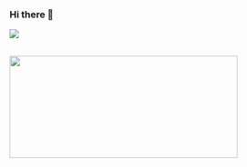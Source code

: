 ### Hi there 👋
![](https://komarev.com/ghpvc/?username=rodgama)

<div align="left">
  </br>
  <div align="left">
    <img height="180em" width="400em" src="https://github-readme-stats.vercel.app/api/?username=rodgama&theme=dracula&count_private=true&show_icons=true"/>
    </div>
</div>
</br>
<!--
**RodGama/rodgama** is a ✨ _special_ ✨ repository because its `README.md` (this file) appears on your GitHub profile.

Here are some ideas to get you started:

- 🔭 I’m currently working on ...
- 🌱 I’m currently learning ...
- 👯 I’m looking to collaborate on ...
- 🤔 I’m looking for help with ...
- 💬 Ask me about ...
- 📫 How to reach me: ...
- 😄 Pronouns: ...
- ⚡ Fun fact: ...
-->
